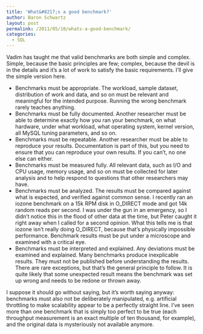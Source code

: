 ```yaml
---
title: 'What&#8217;s a good benchmark?'
author: Baron Schwartz
layout: post
permalink: /2011/05/10/whats-a-good-benchmark/
categories:
  - SQL
---
```

Vadim has taught me that valid benchmarks are both simple and complex. Simple, because the basic principles are few; complex, because the devil is in the details and it&#8217;s a lot of work to satisfy the basic requirements. I&#8217;ll give the simple version here.

*   Benchmarks must be appropriate. The workload, sample dataset, distribution of work and data, and so on must be relevant and meaningful for the intended purpose. Running the wrong benchmark rarely teaches anything.
*   Benchmarks must be fully documented. Another researcher must be able to determine exactly how you ran your benchmark, on what hardware, under what workload, what operating system, kernel version, all MySQL tuning parameters, and so on.
*   Benchmarks must be repeatable. Another researcher must be able to reproduce your results. Documentation is part of this, but you need to ensure that you can reproduce your own results. If you can&#8217;t, no one else can either.
*   Benchmarks must be measured fully. All relevant data, such as I/O and CPU usage, memory usage, and so on must be collected for later analysis and to help respond to questions that other researchers may have.
*   Benchmarks must be analyzed. The results must be compared against what is expected, and verified against common sense. I recently ran an iozone benchmark on a 15k RPM disk in O\_DIRECT mode and got 14k random reads per second. I was under the gun in an emergency, so I didn&#8217;t notice this in the flood of other data at the time, but Peter caught it right away when I called for a second opinion. What this tells me is that iozone isn&#8217;t really doing O\_DIRECT, because that&#8217;s physically impossible performance. Benchmark results must be put under a microscope and examined with a critical eye.
*   Benchmarks must be interpreted and explained. Any deviations must be examined and explained. Many benchmarks produce inexplicable results. They must not be published before understanding the results. There are rare exceptions, but that&#8217;s the general principle to follow. It is quite likely that some unexpected result means the benchmark was set up wrong and needs to be redone or thrown away.

I suppose it should go without saying, but it&#8217;s worth saying anyway: benchmarks must also not be deliberately manipulated, e.g. artificial throttling to make scalability appear to be a perfectly straight line. I&#8217;ve seen more than one benchmark that is simply too perfect to be true (each throughput measurement is an exact multiple of ten thousand, for example), and the original data is mysteriously not available anymore.